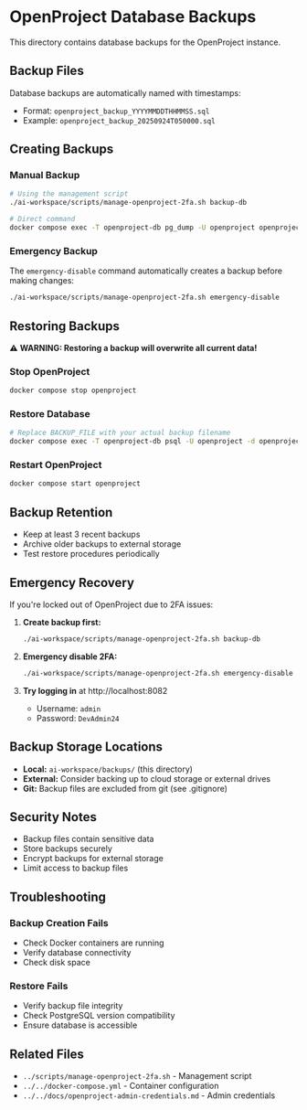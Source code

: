 # OpenProject Database Backups

This directory contains database backups for the OpenProject instance.

## Backup Files

Database backups are automatically named with timestamps:
- Format: `openproject_backup_YYYYMMDDTHHMMSS.sql`
- Example: `openproject_backup_20250924T050000.sql`

## Creating Backups

### Manual Backup
```bash
# Using the management script
./ai-workspace/scripts/manage-openproject-2fa.sh backup-db

# Direct command
docker compose exec -T openproject-db pg_dump -U openproject openproject > ai-workspace/backups/openproject_backup_$(date +%Y%m%dT%H%M%S).sql
```

### Emergency Backup
The `emergency-disable` command automatically creates a backup before making changes:
```bash
./ai-workspace/scripts/manage-openproject-2fa.sh emergency-disable
```

## Restoring Backups

⚠️ **WARNING: Restoring a backup will overwrite all current data!**

### Stop OpenProject
```bash
docker compose stop openproject
```

### Restore Database
```bash
# Replace BACKUP_FILE with your actual backup filename
docker compose exec -T openproject-db psql -U openproject -d openproject < ai-workspace/backups/BACKUP_FILE.sql
```

### Restart OpenProject
```bash
docker compose start openproject
```

## Backup Retention

- Keep at least 3 recent backups
- Archive older backups to external storage
- Test restore procedures periodically

## Emergency Recovery

If you're locked out of OpenProject due to 2FA issues:

1. **Create backup first:**
   ```bash
   ./ai-workspace/scripts/manage-openproject-2fa.sh backup-db
   ```

2. **Emergency disable 2FA:**
   ```bash
   ./ai-workspace/scripts/manage-openproject-2fa.sh emergency-disable
   ```

3. **Try logging in** at http://localhost:8082
   - Username: `admin`
   - Password: `DevAdmin24`

## Backup Storage Locations

- **Local:** `ai-workspace/backups/` (this directory)
- **External:** Consider backing up to cloud storage or external drives
- **Git:** Backup files are excluded from git (see .gitignore)

## Security Notes

- Backup files contain sensitive data
- Store backups securely
- Encrypt backups for external storage
- Limit access to backup files

## Troubleshooting

### Backup Creation Fails
- Check Docker containers are running
- Verify database connectivity
- Check disk space

### Restore Fails
- Verify backup file integrity
- Check PostgreSQL version compatibility
- Ensure database is accessible

## Related Files

- `../scripts/manage-openproject-2fa.sh` - Management script
- `../../docker-compose.yml` - Container configuration
- `../../docs/openproject-admin-credentials.md` - Admin credentials
